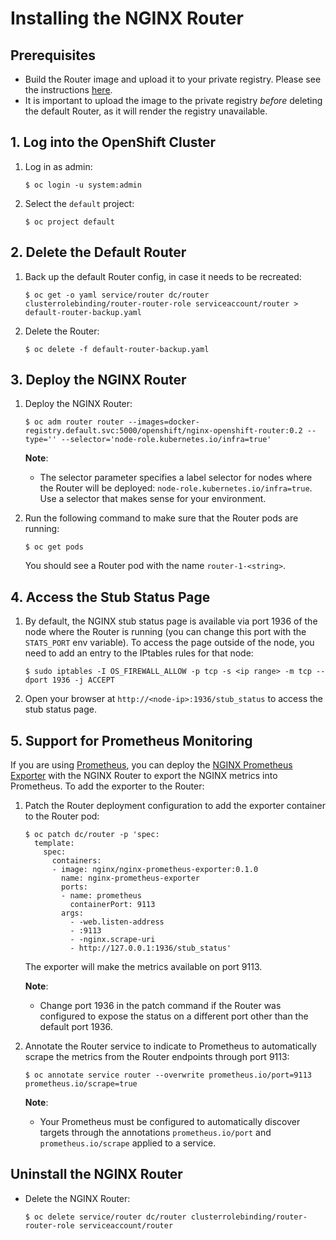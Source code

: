 # Installing the NGINX Router

## Prerequisites 

* Build the Router image and upload it to your private registry. Please see the instructions [here](build-oss-image.md).
* It is important to upload the image to the private registry *before* deleting the default Router, as it will render the registry unavailable. 

## 1. Log into the OpenShift Cluster

1. Log in as admin:
    ```
    $ oc login -u system:admin
    ```

1. Select the `default` project:
    ```
    $ oc project default
    ```

## 2. Delete the Default Router

1. Back up the default Router config, in case it needs to be recreated:
    ```
    $ oc get -o yaml service/router dc/router clusterrolebinding/router-router-role serviceaccount/router > default-router-backup.yaml
    ```

1. Delete the Router:
    ```
    $ oc delete -f default-router-backup.yaml
    ```

## 3. Deploy the NGINX Router

1. Deploy the NGINX Router:
    ```
    $ oc adm router router --images=docker-registry.default.svc:5000/openshift/nginx-openshift-router:0.2 --type='' --selector='node-role.kubernetes.io/infra=true'
    ```
    **Note**: 
    * The selector parameter specifies a label selector for nodes where the Router will be deployed: `node-role.kubernetes.io/infra=true`. Use a selector that makes sense for your environment.

1. Run the following command to make sure that the Router pods are running:
    ```
    $ oc get pods
    ```
    You should see a Router pod with the name `router-1-<string>`.

## 4. Access the Stub Status Page

1. By default, the NGINX stub status page is available via port 1936 of the node where the Router is running (you can change this port with the `STATS_PORT` env variable). To access the page outside of the node, you need to add an entry to the IPtables rules for that node:
    ```
    $ sudo iptables -I OS_FIREWALL_ALLOW -p tcp -s <ip range> -m tcp --dport 1936 -j ACCEPT 
    ```
1. Open your browser at `http://<node-ip>:1936/stub_status` to access the stub status page. 

## 5. Support for Prometheus Monitoring

If you are using [Prometheus](https://prometheus.io/), you can deploy the [NGINX Prometheus Exporter](https://github.com/nginxinc/nginx-prometheus-exporter) with the NGINX Router to export the NGINX metrics into Prometheus. To add the exporter to the Router:

1. Patch the Router deployment configuration to add the exporter container to the Router pod:
    ```
    $ oc patch dc/router -p 'spec:
      template:
        spec:
          containers:
          - image: nginx/nginx-prometheus-exporter:0.1.0
            name: nginx-prometheus-exporter
            ports:
            - name: prometheus
              containerPort: 9113
            args:
              - -web.listen-address
              - :9113
              - -nginx.scrape-uri
              - http://127.0.0.1:1936/stub_status'
    ```
    The exporter will make the metrics available on port 9113.
    
    **Note**:
    * Change port 1936 in the patch command if the Router was configured to expose the status on a different port other than the default port 1936.

1. Annotate the Router service to indicate to Prometheus to automatically scrape the metrics from the Router endpoints through port 9113:
    ```
    $ oc annotate service router --overwrite prometheus.io/port=9113 prometheus.io/scrape=true
    ```
    
    **Note**:
    * Your Prometheus must be configured to automatically discover targets through the annotations `prometheus.io/port` and `prometheus.io/scrape` applied to a service.
    
## Uninstall the NGINX Router

* Delete the NGINX Router:
    ```
    $ oc delete service/router dc/router clusterrolebinding/router-router-role serviceaccount/router
    ```
